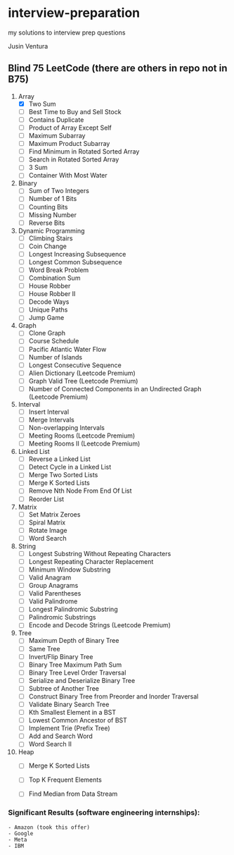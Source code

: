 # interview-preparation
my solutions to interview prep questions

Jusin Ventura


## Blind 75 LeetCode (there are others in repo not in B75)
1. Array
    - [x] Two Sum
    - [ ] Best Time to Buy and Sell Stock
    - [ ] Contains Duplicate
    - [ ] Product of Array Except Self
    - [ ] Maximum Subarray
    - [ ] Maximum Product Subarray
    - [ ] Find Minimum in Rotated Sorted Array
    - [ ] Search in Rotated Sorted Array
    - [ ] 3 Sum
    - [ ] Container With Most Water

2. Binary
    - [ ] Sum of Two Integers
    - [ ] Number of 1 Bits
    - [ ] Counting Bits
    - [ ] Missing Number
    - [ ] Reverse Bits

3. Dynamic Programming
    - [ ] Climbing Stairs
    - [ ] Coin Change
    - [ ] Longest Increasing Subsequence
    - [ ] Longest Common Subsequence
    - [ ] Word Break Problem
    - [ ] Combination Sum
    - [ ] House Robber
    - [ ] House Robber II
    - [ ] Decode Ways
    - [ ] Unique Paths
    - [ ] Jump Game

4. Graph
    - [ ] Clone Graph
    - [ ] Course Schedule
    - [ ] Pacific Atlantic Water Flow
    - [ ] Number of Islands
    - [ ] Longest Consecutive Sequence
    - [ ] Alien Dictionary (Leetcode Premium)
    - [ ] Graph Valid Tree (Leetcode Premium)
    - [ ] Number of Connected Components in an Undirected Graph (Leetcode Premium)

5. Interval
    - [ ] Insert Interval
    - [ ] Merge Intervals
    - [ ] Non-overlapping Intervals
    - [ ] Meeting Rooms (Leetcode Premium)
    - [ ] Meeting Rooms II (Leetcode Premium)

6. Linked List
    - [ ] Reverse a Linked List
    - [ ] Detect Cycle in a Linked List
    - [ ] Merge Two Sorted Lists
    - [ ] Merge K Sorted Lists
    - [ ] Remove Nth Node From End Of List
    - [ ] Reorder List

7. Matrix
    - [ ] Set Matrix Zeroes
    - [ ] Spiral Matrix
    - [ ] Rotate Image
    - [ ] Word Search

8. String
    - [ ] Longest Substring Without Repeating Characters
    - [ ] Longest Repeating Character Replacement
    - [ ] Minimum Window Substring
    - [ ] Valid Anagram
    - [ ] Group Anagrams
    - [ ] Valid Parentheses
    - [ ] Valid Palindrome
    - [ ] Longest Palindromic Substring
    - [ ] Palindromic Substrings
    - [ ] Encode and Decode Strings (Leetcode Premium)

9. Tree
    - [ ] Maximum Depth of Binary Tree
    - [ ] Same Tree
    - [ ] Invert/Flip Binary Tree
    - [ ] Binary Tree Maximum Path Sum
    - [ ] Binary Tree Level Order Traversal
    - [ ] Serialize and Deserialize Binary Tree
    - [ ] Subtree of Another Tree
    - [ ] Construct Binary Tree from Preorder and Inorder Traversal
    - [ ] Validate Binary Search Tree
    - [ ] Kth Smallest Element in a BST
    - [ ] Lowest Common Ancestor of BST
    - [ ] Implement Trie (Prefix Tree)
    - [ ] Add and Search Word
    - [ ] Word Search II

10. Heap
    - [ ] Merge K Sorted Lists
    - [ ] Top K Frequent Elements
    - [ ] Find Median from Data Stream


### Significant Results (software engineering internships):
    - Amazon (took this offer)
    - Google
    - Meta
    - IBM